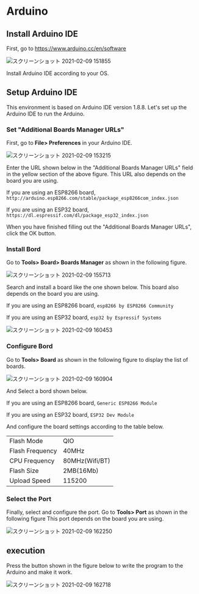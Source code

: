 # Arduino

## Install Arduino IDE
First, go to https://www.arduino.cc/en/software

![スクリーンショット 2021-02-09 151855](https://user-images.githubusercontent.com/52157596/107323749-2aed0500-6aea-11eb-9e56-1ba9fd5ad7bf.png)

Install Arduino IDE according to your OS.

## Setup Arduino IDE
This environment is based on Arduino IDE version 1.8.8.
Let's set up the Arduino IDE to run the Arduino.

### Set "Additional Boards Manager URLs"
First, go to **File> Preferences** in your Arduino IDE.

![スクリーンショット 2021-02-09 153215](https://user-images.githubusercontent.com/52157596/107324809-03973780-6aec-11eb-8f3b-55697ce53d6a.png)

Enter the URL shown below in the "Additional Boards Manager URLs" field in the yellow section of the above figure.
This URL also depends on the board you are using.

If you are using an ESP8266 board,
`http://arduino.esp8266.com/stable/package_esp8266com_index.json`

If you are using an ESP32 board,
`https://dl.espressif.com/dl/package_esp32_index.json`

When you have finished filling out the "Additional Boards Manager URLs", click the OK button.

### Install Bord
Go to **Tools> Board> Boards Manager** as shown in the following figure.

![スクリーンショット 2021-02-09 155713](https://user-images.githubusercontent.com/52157596/107326865-81107700-6aef-11eb-9019-56fb30720b35.png)

Search and install a board like the one shown below.
This board also depends on the board you are using.

If you are using an ESP8266 board,
`esp8266 by ESP8266 Community`

If you are using an ESP32 board,
`esp32 by Espressif Systems`

![スクリーンショット 2021-02-09 160453](https://user-images.githubusercontent.com/52157596/107327509-94701200-6af0-11eb-907a-df64e8aaacb5.png)


### Configure Bord
Go to **Tools> Board** as shown in the following figure to display the list of boards.

![スクリーンショット 2021-02-09 160904](https://user-images.githubusercontent.com/52157596/107327853-28da7480-6af1-11eb-8dab-60904e218c38.png)

And Select a bord shown below.

If you are using an ESP8266 board,
`Generic ESP8266 Module`

If you are using an ESP32 board,
`ESP32 Dev Module`

And configure the board settings according to the table below.

|    |    |
| ---- | ---- |
|  Flash Mode  |  QIO  |
|  Flash Frequency  |  40MHz  |
|  CPU Frequency  |  80MHz(Wifi/BT)  |
|  Flash Size  |  2MB(16Mb)  |
|  Upload Speed  |  115200  |

### Select the Port
Finally, select and configure the port.
Go to **Tools> Port** as shown in the following figure
This port depends on the board you are using.

![スクリーンショット 2021-02-09 162250](https://user-images.githubusercontent.com/52157596/107329189-29740a80-6af3-11eb-8489-05c13d983166.png)

## execution
Press the button shown in the figure below to write the program to the Arduino and make it work.

![スクリーンショット 2021-02-09 162718](https://user-images.githubusercontent.com/52157596/107329616-bd45d680-6af3-11eb-92b4-e9ee8343bcc1.png)
